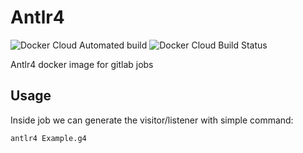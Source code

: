 # Antlr4
![Docker Cloud Automated build](https://img.shields.io/docker/cloud/automated/danistomi/antlr4)
![Docker Cloud Build Status](https://img.shields.io/docker/cloud/build/danistomi/antlr4)

Antlr4 docker image for gitlab jobs

## Usage
Inside job we can generate the visitor/listener with simple command:
```bash
antlr4 Example.g4
```

